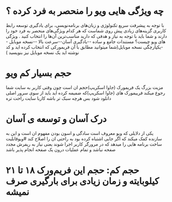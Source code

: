 # چه ویژگی هایی ویو را منحصر به فرد کرده  ؟
با توجه به پیشرفت سریع تکنولوژی­ و زبان‌های برنامه‌­نویسی، برای یادگیری توسعه رابط کاربری گزینه­‌های زیادی پیش روی شماست که هر کدام ویژگی‌­های منحصر به فرد خود را دارند و شما باید با توجه به نیاز و هدفی که دارید مناسب‌­ترین آن­‌ها را انتخاب کنید .
ویژگی های ویو چیست؟
مستندات جامع و ساده --یادگیری آسان--سرعت بالا --نسخه موبایل --یکپارچگی
نسخه موبایل(شما میتوانید مطابق با آن فریمورکی که انتخاب کرده اید و کد نوشته اید یک نسخه موبایل نیز بنویسید
)

# حجم بسیار کم ویو
مزیت بزرگ یک فریمورک (جاوا اسکریپ)حجم ان است چون وقتی کاربر به سایت شما رجوع میکند فرییمورک های (جاوا اسکریپ)که ضمیمه کرده اید باید  از سوی سرور اصلی دانلود شود بس هرچه سبک تر باشه کاربا سایت راحت تره
# درک آسان و توسعه ی آسان
یکی از دلایلی که ویو معروف است سادگی و اسون بودن مفهوم ان است و این به سازنده کمک میکند که اگر جایی اشتباه کرده بود به راحتی ان را اصلاح کند 
 #ویوقابلیت ساخت برنامه هایی را میدهد که در مرورگر کاربر اجرا شوند یعنی نیاز به ریفرش مجدد صفحه نباشد و تمام عملیات درون یک صفحه انجام پذیر باشد
 # حجم کم: حجم این فریم‌ورک ۱۸ تا ۲۱ کیلوبایته و زمان زیادی برای بارگیری صرف نمیشه
